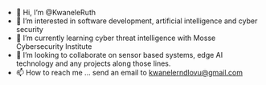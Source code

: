 - 👋 Hi, I’m @KwaneleRuth
- 👀 I’m interested in software development, artificial intelligence and cyber security
- 🌱 I’m currently learning cyber threat intelligence with Mosse Cybersecurity Institute
- 💞️ I’m looking to collaborate on sensor based systems, edge AI technology and any projects along those lines.
- 📫 How to reach me ... send an email to kwanelerndlovu@gmail.com

<!---
KwaneleRuth/KwaneleRuth is a ✨ special ✨ repository because its `README.md` (this file) appears on your GitHub profile.
You can click the Preview link to take a look at your changes.
--->
